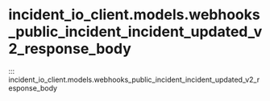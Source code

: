 # incident_io_client.models.webhooks_public_incident_incident_updated_v2_response_body

::: incident_io_client.models.webhooks_public_incident_incident_updated_v2_response_body